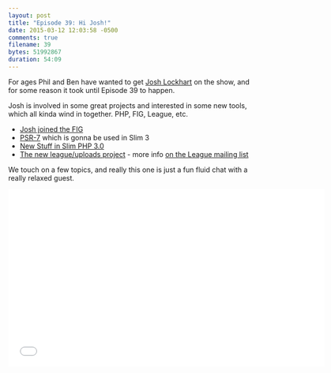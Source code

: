 ```yaml
---
layout: post
title: "Episode 39: Hi Josh!"
date: 2015-03-12 12:03:58 -0500
comments: true
filename: 39
bytes: 51992867
duration: 54:09
---
```


For ages Phil and Ben have wanted to get [Josh Lockhart](https://twitter.com/codeguy) on the show, and for some reason it took until Episode 39 to happen.

Josh is involved in some great projects and interested in some new tools, which all kinda wind in together. PHP, FIG, League, etc.

* [Josh joined the FIG](https://groups.google.com/forum/#!topic/php-fig/E3H6sUjonCk)
* [PSR-7](https://mwop.net/blog/2015-01-08-on-http-middleware-and-psr-7.html) which is gonna be used in Slim 3
* [New Stuff in Slim PHP 3.0](http://www.slimframework.com/2015/02/11/whats-up-with-version-3.html)
* [The new league/uploads project](https://github.com/thephpleague/uploads) - more info [on the League mailing list](https://groups.google.com/forum/#!searchin/thephpleague/uploads/thephpleague/pW4oapw9u-U/Ivv2EqGYLe4J)

We touch on a few topics, and really this one is just a fun fluid chat with a really relaxed guest.

<iframe width="640" height="360" src="//www.youtube.com/embed/O0D6DvA4gIg" frameborder="0" allowfullscreen></iframe>
